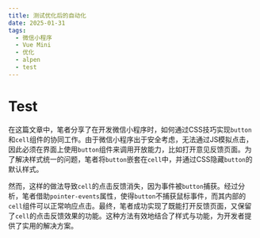 ```yaml
---
title: 测试优化后的自动化
date: 2025-01-31
tags: 
  - 微信小程序
  - Vue Mini
  - 优化
  - alpen
  - test
---
```


# Test

<!-- DESC SEP -->

在这篇文章中，笔者分享了在开发微信小程序时，如何通过CSS技巧实现`button`和`cell`组件的协同工作。由于微信小程序出于安全考虑，无法通过JS模拟点击，因此必须在界面上使用`button`组件来调用开放能力，比如打开意见反馈页面。为了解决样式统一的问题，笔者将`button`嵌套在`cell`中，并通过CSS隐藏`button`的默认样式。

然而，这样的做法导致`cell`的点击反馈消失，因为事件被`button`捕获。经过分析，笔者借助`pointer-events`属性，使得`button`不捕获鼠标事件，而其内部的`cell`组件可以正常响应点击。最终，笔者成功实现了既能打开反馈页面，又保留了`cell`的点击反馈效果的功能。这种方法有效地结合了样式与功能，为开发者提供了实用的解决方案。

<!-- DESC SEP -->
